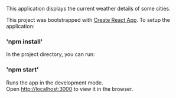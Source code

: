 This application displays the current weather details of some cities.

This project was bootstrapped with [Create React App](https://github.com/facebookincubator/create-react-app).
To setup the application:

### 'npm install'

In the project directory, you can run:

### 'npm start'

Runs the app in the development mode.<br>
Open [http://localhost:3000](http://localhost:3000) to view it in the browser.



